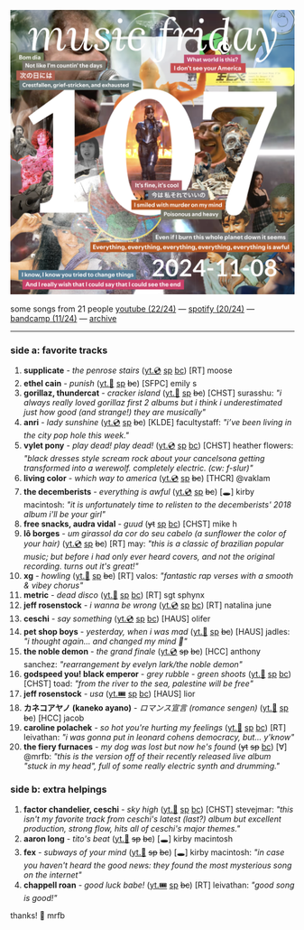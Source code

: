 ![cover collage](./2024-11-08.png)

some songs from 21 people
[youtube (22/24)](<https://youtube.com/playlist?list=PLHKkvq2Z_Nhhv0eD2JLzVVvfmEyykrRUW>) — [spotify (20/24)](<https://open.spotify.com/playlist/2NWE2I04sb3MXDZYuiMctu>) — [bandcamp (11/24)](<https://www.buymusic.club/list/mrfb-mf107-2024-11-08>) — [archive](https://github.com/mrfb/music-friday/)

---

### side a: favorite tracks
1. **supplicate** - *the penrose stairs* ([yt.💿](https://youtu.be/XXpgc5q67PM) [sp](https://open.spotify.com/track/5nvHjKLiIIWIeiEsQDFHma) [bc](https://supplicate.bandcamp.com/track/the-penrose-stairs))
[RT] moose
1. **ethel cain** - *punish* ([yt.📼](https://youtu.be/nIvMmTsZVLo) [sp](https://open.spotify.com/track/2Iy2Qj5kTsmXAndBnOWdy4) ~~bc~~)
[SFPC] emily s
1. **gorillaz, thundercat** - *cracker island* ([yt.📼](https://youtu.be/S03T47hapAc) [sp](https://open.spotify.com/track/2W3ZpQg9i6lE6kmHbcdu9N) ~~bc~~)
[CHST] surasshu: *"i always really loved gorillaz first 2 albums but i think i underestimated just how good (and strange!) they are musically"*
1. **anri** - *lady sunshine* ([yt.💿](https://youtu.be/Pme_z3Rn9KA) [sp](https://open.spotify.com/track/1x33hYJerbtoNgUSd5PEzN) ~~bc~~)
[KLDE] facultystaff: *"i’ve been living in the city pop hole this week."*
1. **vylet pony** - *play dead! play dead!* ([yt.💿](https://youtu.be/HbnIDCjR2dM) [sp](https://open.spotify.com/track/1ZBThdEMoyeaZntxKbPsjL) [bc](https://vyletpony.bandcamp.com/track/play-dead-play-dead))
[CHST] heather flowers: *"black dresses style scream rock about your cancelsona getting transformed into a werewolf. completely electric. (cw: f-slur)"*
1. **living color** - *which way to america* ([yt.💿](https://youtu.be/5bflbbOk-FI) [sp](https://open.spotify.com/track/3EEpP7SNSga1tekgS0Xben) ~~bc~~)
[THCR] @vaklam
1. **the decemberists** - *everything is awful* ([yt.💿](https://youtu.be/GCd5OT9oOxA) [sp](https://open.spotify.com/track/3rNYkRnptT2EJViC13Pae9) ~~bc~~)
[🕳️] kirby macintosh: *"it is unfortunately time to relisten to the decemberists' 2018 album i'll be your girl"*
1. **free snacks, audra vidal** - *guud* (~~yt~~ [sp](https://open.spotify.com/track/5DxHoxg1rH2MScK3JF9js2) [bc](https://freesnacks.bandcamp.com/track/guud-feat-audra-vidal))
[CHST] mike h
1. **lô borges** - *um girassol da cor do seu cabelo (a sunflower the color of your hair)* ([yt.💿](https://youtu.be/l8ETbYy83Vc) [sp](https://open.spotify.com/track/2eDUcjS6SSDJd6Rcx4TFkd) ~~bc~~)
[RT] may: *"this is a classic of brazilian popular music; but before i had only ever heard covers, and not the original recording. turns out it's great!"*
1. **xg** - *howling* ([yt.📼](https://youtu.be/rGqEuk8Om-4) [sp](https://open.spotify.com/track/2uaZaTMbYE5KAk8gbdzBgW) ~~bc~~)
[RT] valos: *"fantastic rap verses with a smooth & vibey chorus"*
1. **metric** - *dead disco* ([yt.📼](https://youtu.be/cEsr5Mm3JfE) [sp](https://open.spotify.com/track/0vJPVfyCJ0WwrBQ71FP23s) [bc](https://oldworldunderground.bandcamp.com/track/dead-disco))
[RT] sgt sphynx
1. **jeff rosenstock** - *i wanna be wrong* ([yt.💿](https://youtu.be/073nQbcIO34) [sp](https://open.spotify.com/track/7zZlKdoqFGs28YRPL1EeqF) [bc](https://jeffrosenstock.bandcamp.com/track/i-wanna-be-wrong))
[RT] natalina june
1. **ceschi** - *say something* ([yt.💿](https://youtu.be/_K_tPDxbXAY) [sp](https://open.spotify.com/track/420mRwidVuitYtOoNkg3xL) [bc](https://ceschi.bandcamp.com/track/say-something))
[HAUS] olifer
1. **pet shop boys** - *yesterday, when i was mad* ([yt.📼](https://youtu.be/jS0fsoyrFg4) [sp](https://open.spotify.com/track/2aDbF0cdHPWq7Mj5AIsl1h) ~~bc~~)
[HAUS] jadles: *"i thought again… and changed my mind 🫠"*
1. **the noble demon** - *the grand finale* ([yt.💿](https://youtu.be/pQnv5hXdY08) ~~sp~~ ~~bc~~)
[HCC] anthony sanchez: *"rearrangement by evelyn lark/the noble demon"*
1. **godspeed you! black emperor** - *grey rubble - green shoots* ([yt.👢](https://youtu.be/sYv8dmzYhAw) [sp](https://open.spotify.com/track/64CZWPzX5OMmZoQCmaXSyF) [bc](https://godspeedyoublackemperor.bandcamp.com/track/grey-rubble-green-shoots/))
[CHST] toad: *"from the river to the sea, palestine will be free"*
1. **jeff rosenstock** - *usa* ([yt.🎟️](https://youtu.be/0YJOSptWmsQ) [sp](https://open.spotify.com/track/6AvAx1yKwB3xgBTSYty8rg) [bc](https://jeffrosenstock.bandcamp.com/track/usa))
[HAUS] lior
1. **カネコアヤノ (kaneko ayano)** - *ロマンス宣言 (romance sengen)* ([yt.📼](https://youtu.be/w3RDwQjUekU) [sp](https://open.spotify.com/track/7ph7HRUsxYcKLRFTaYCQYQ) ~~bc~~)
[HCC] jacob
1. **caroline polachek** - *so hot you're hurting my feelings* ([yt.📼](https://youtu.be/sn3cHUtNZKo) [sp](https://open.spotify.com/track/5B6Kjha6RRIMWGN7zGsAaT) [bc](https://carolinepolachek.bandcamp.com/track/so-hot-youre-hurting-my-feelings))
[RT] leivathan: *"i was gonna put in leonard cohens democracy, but... y'know"*
1. **the fiery furnaces** - *my dog was lost but now he's found* (~~yt~~ ~~sp~~ [bc](https://thefieryfurnaces.bandcamp.com/track/my-dog-was-lost-but-now-hes-found-3))
[∀] @mrfb: *"this is the version off of their recently released live album "stuck in my head", full of some really electric synth and drumming."*

### side b: extra helpings
1. **factor chandelier, ceschi** - *sky high* ([yt.📼](https://youtu.be/DaiMPZpSSUE) [sp](https://open.spotify.com/track/0vQY9bs3q5E7ImUBsJnc2G) [bc](https://fakefour.bandcamp.com/track/sky-high-prod-by-factor-chandelier))
[CHST] stevejmar: *"this isn't my favorite track from ceschi's latest (last?) album but excellent production, strong flow, hits all of ceschi's major themes."*
1. **aaron long** - *tito's beat* ([yt.👢](https://youtu.be/v9PMIU8UQP0) ~~sp~~ ~~bc~~)
[🕳️] kirby macintosh
1. **fex** - *subways of your mind* ([yt.👢](https://youtu.be/NbKTOuLCg-o) ~~sp~~ ~~bc~~)
[🕳️] kirby macintosh: *"in case you haven't heard the good news: they found the most mysterious song on the internet"*
1. **chappell roan** - *good luck babe!* ([yt.🎟️](https://youtu.be/6ENzV125lWc) [sp](https://open.spotify.com/track/0WbMK4wrZ1wFSty9F7FCgu) ~~bc~~)
[RT] leivathan: *"good song is good!"*

thanks! 💖 mrfb